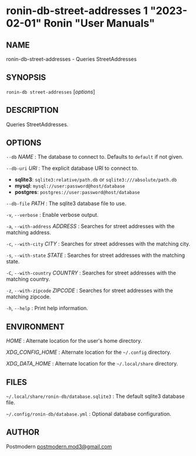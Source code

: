 # ronin-db-street-addresses 1 "2023-02-01" Ronin "User Manuals"

## NAME

ronin-db-street-addresses - Queries StreetAddresses

## SYNOPSIS

`ronin-db street-addresses` [*options*]

## DESCRIPTION

Queries StreetAddresses.

## OPTIONS

`--db` *NAME*
: The database to connect to. Defaults to `default` if not given.

`--db-uri` *URI*
: The explicit database URI to connect to.

  * **sqlite3**: `sqlite3:relative/path.db` or `sqlite3:///absolute/path.db`
  * **mysql**: `mysql://user:password@host/database`
  * **postgres**: `postgres://user:password@host/database`

`--db-file` *PATH*
: The sqlite3 database file to use.

`-v`, `--verbose`
: Enable verbose output.

`-a`, `--with-address` *ADDRESS*
: Searches for street addresses with the matching address.

`-c`, `--with-city` *CITY*
: Searches for street addresses with the matching city.

`-s`, `--with-state` *STATE*
: Searches for street addresses with the matching state.

`-C`, `--with-country` *COUNTRY*
: Searches for street addresses with the matching country.

`-z`, `--with-zipcode` *ZIPCODE*
: Searches for street addresses with the matching zipcode.

`-h`, `--help`
: Print help information.

## ENVIRONMENT

*HOME*
: Alternate location for the user's home directory.

*XDG_CONFIG_HOME*
: Alternate location for the `~/.config` directory.

*XDG_DATA_HOME*
: Alternate location for the `~/.local/share` directory.

## FILES

`~/.local/share/ronin-db/database.sqlite3`
: The default sqlite3 database file.

`~/.config/ronin-db/database.yml`
: Optional database configuration.

## AUTHOR

Postmodern <postmodern.mod3@gmail.com>

